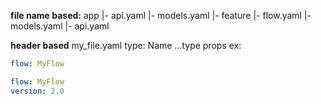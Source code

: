 **file name based:**
app
|- api.yaml
|- models.yaml
|- feature
  |- flow.yaml
  |- models.yaml
  |- api.yaml

**header based**
my_file.yaml
type: Name
...type props
ex:
```yaml
flow: MyFlow
```

```yaml
flow: MyFlow
version: 2.0
```
